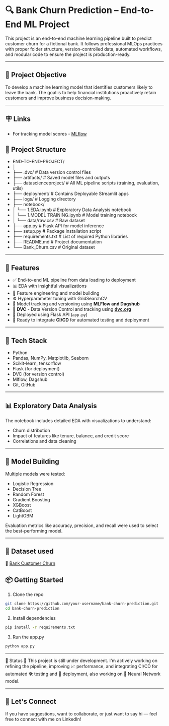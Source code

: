 # 🔍 Bank Churn Prediction – End-to-End ML Project

This project is an end-to-end machine learning pipeline built to predict customer churn for a fictional bank. It follows professional MLOps practices with proper folder structure, version-controlled data, automated workflows, and modular code to ensure the project is production-ready.

---

## 📌 Project Objective

To develop a machine learning model that identifies customers likely to leave the bank. The goal is to help financial institutions proactively retain customers and improve business decision-making.

---

## 🪧 Links

- For tracking model scores - <a href="https://dagshub.com/AryanRakholiya2004/Bank-customer-churn-end-to-end-project.mlflow/#/experiments/0?searchFilter=&orderByKey=attributes.start_time&orderByAsc=false&startTime=ALL&lifecycleFilter=Active&modelVersionFilter=All+Runs&datasetsFilter=W10%3D">MLflow </a>


## 📁 Project Structure

- END-TO-END-PROJECT/ 
- │ 
- ├── .dvc/ # Data version control files 
- ├── artifacts/ # Saved model files and outputs 
- ├── datascienceproject/ # All ML pipeline scripts (training, evaluation, utils) 
- ├── deployment/ # Contains Deployable Streamlit apps
- ├── logs/ # Logging directory 
- ├── notebook/ 
- │ └── 1.EDA.ipynb # Exploratory Data Analysis notebook 
- │ └── 1.MODEL TRAINING.ipynb # Model training notebook 
- │ └── data/raw.csv # Raw dataset 
- ├── app.py # Flask API for model inference 
- ├── setup.py # Package installation script 
- ├── requirements.txt # List of required Python libraries 
- ├── README.md # Project documentation 
- └── Bank_Churn.csv # Original dataset


---

## 🚀 Features

- ✅ End-to-end ML pipeline from data loading to deployment
- 📊 EDA with insightful visualizations
- 🧠 Feature engineering and model building
- ⚙️ Hyperparameter tuning with GridSearchCV
- 🔁 Model tracking and versioning using **MLFlow and Dagshub**
- 💾 **DVC** - Data Version Control and tracking using <a href="https://dvc.org/">**dvc.org**</a>
- 🔌 Deployed using Flask API (`app.py`)
- 🧪 Ready to integrate **CI/CD** for automated testing and deployment

---

## 🔧 Tech Stack

- Python  
- Pandas, NumPy, Matplotlib, Seaborn  
- Scikit-learn, tensorflow
- Flask (for deployment)  
- DVC (for version control)  
- Mlflow, Dagshub
- Git, GitHub

---

## 📊 Exploratory Data Analysis

The notebook includes detailed EDA with visualizations to understand:
- Churn distribution
- Impact of features like tenure, balance, and credit score
- Correlations and data cleaning

---

## 🚀 Model Building

Multiple models were tested:
- Logistic Regression  
- Decision Tree  
- Random Forest  
- Gradient Boosting
- XGBoost
- CatBoost
- LightGBM

Evaluation metrics like accuracy, precision, and recall were used to select the best-performing model.

---

## 💾 Dataset used

🔗 <a href="https://mavenanalytics.io/data-playground?dataStructure=Single%20table&order=date_added%2Cdesc&search=Bank%20Customer%20Churn">Bank Customer Churn</a>

## 📦 Getting Started

1. Clone the repo  
```bash
git clone https://github.com/your-username/bank-churn-prediction.git
cd bank-churn-prediction
```
2. Install dependencies
```bash
pip install -r requirements.txt
```

3. Run the app.py
```bash
python app.py
```

---

📌 Status
🔧 This project is still under development. I'm actively working on refining the pipeline, improving 📈 performance, and integrating CI/CD for automated 🛠️ testing and 🚀 deployment, also working on 🤖 Neural Network model.

---

## 🤝 Let's Connect
If you have suggestions, want to collaborate, or just want to say hi — feel free to connect with me on LinkedIn!
